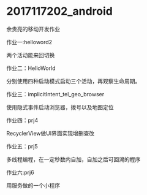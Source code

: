 # 2017117202_android
余贵亮的移动开发作业

作业一:helloword2

两个活动能来回切换

作业二：HelloWorld

分别使用四种启动模式启动三个活动，再观察生命周期。

作业三：implicitIntent_tel_geo_browser

使用隐式事件启动浏览器，拨号以及地图定位

作业四：prj4 

RecyclerView做UI界面实现增删查改

作业五：prj5

多线程编程，在一定秒数内自加，自加之后可回溯的程序

作业六:prj6

用服务做的一个小程序







